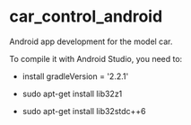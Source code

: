car_control_android
=================

Android app development for the model car.

To compile it with Android Studio, you need to:

* install  gradleVersion = '2.2.1'

* sudo apt-get install lib32z1

* sudo apt-get install lib32stdc++6
